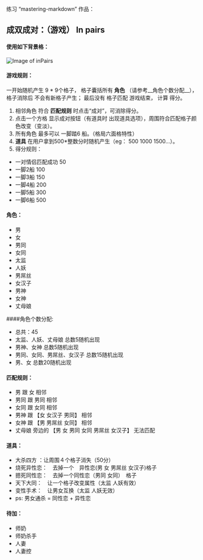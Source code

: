 练习 “mastering-markdown” 作品：

## 成双成对：（游戏）  In pairs
#### 使用如下背景格：
![Image of inPairs](http://e.hiphotos.bdimg.com/wisegame/pic/item/3043fbf2b21193135ca2de8666380cd791238d27.jpg)


#### 游戏规则： 
一开始随机产生 9 * 9个格子， 格子囊括所有 __角色__ （请参考__角色个数分配__），格子消除后 不会有新格子产生；
最后没有 格子匹配  游戏结束， 计算 得分。
  
1. 相邻角色 符合 __匹配规则__  时点击“成对”，可消除得分。
2. 点击一个方格 显示成对按钮（有道具时 出现道具选项），周围符合匹配格子颜色改变（变淡）。
3. 所有角色 最多可以 一脚踏6 船。（格局六面格特性）
4. __道具__ 在用户拿到500*整数分时随机产生（eg： 500 1000 1500...）。
5. 得分规则：
 - 一对情侣匹配成功 50
 - 一脚2船 100
 - 一脚3船 150
 - 一脚4船 200
 - 一脚5船 300
 - 一脚6船 500

#### 角色：
* 男
* 女
* 男同
* 女同
* 太监
* 人妖
* 男屌丝
* 女汉子
* 男神
* 女神
* 丈母娘

####角色个数分配:
* 总共：45
* 太监、人妖、丈母娘 总数5随机出现
* 男神、女神 总数5随机出现
* 男同、女同、男屌丝、女汉子 总数15随机出现
* 男、女 总数20随机出现

#### 匹配规则：
* 男 跟 女 相邻
* 男同 跟 男同 相邻
* 女同 跟 女同 相邻
* 男神 跟 【女 女汉子 男同】 相邻
* 女神 跟 【男 男屌丝 女同】 相邻
* 丈母娘 旁边的 【男 女 男同 女同 男屌丝 女汉子】 无法匹配


#### 道具：
* 大杀四方 ：让周围４个格子消失（50分）
* 烧死异性恋：　去掉一个　异性恋(男 女 男屌丝 女汉子)格子
* 摁死同性恋：　去掉一个同性恋（男同 女同）　格子
* 天下大同：　让一个格子改变属性（太监 人妖有效）
* 变性手术：　让男女互换（太监 人妖无效）
* ps: 男女通杀 = 同性恋 + 异性恋

#### 待加：
* 师奶
* 师奶杀手
* 人妻
* 人妻控


